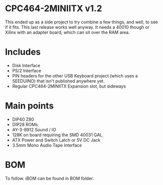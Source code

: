 # CPC464-2MINIITX v1.2

This ended up as a side project to try combine a few things, and well, to see if it fits. This last release works well anyway. It needs a 40010 though or Xilinx with an adapter board, which can sit over the RAM area.

# Includes

* Disk Interface
* PS/2 Interface
* PIN headers for the other USB Keyboard project (which uses a SEEDUINO) that isn't published anywhere yet.
* Regular CPC464-2MINIITX Expansion slot, but sideways

# Main points 

* DIP40 Z80
* DIP28 ROMs
* AY-3-8912 Sound / IO
* 128K on board requiring the SMD 40031 GAL.
* ATX Power and Switch Latch or 5V DC Jack
* 3.5mm Mono Audio Tape Interface

# BOM

To follow. iBOM can be found in BOM folder.
